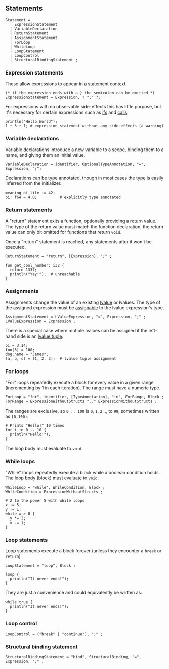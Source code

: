 ## Statements

```ebnf
Statement =
    ExpressionStatement
  | VariableDeclaration
  | ReturnStatement
  | AssignmentStatement
  | ForLoop
  | WhileLoop
  | LoopStatement
  | LoopControl
  | StructuralBindingStatement ;
```

### Expression statements

These allow expressions to appear in a statement context.

```ebnf
(* if the expression ends with a } the semicolon can be omitted *)
ExpressionStatement = Expression, ? ";" ?;
```

For expressions with no observable side-effects this has little purpose, but
it's necessary for certain expressions such as [ifs](#if-expressions) and [calls](#calls).

```mank
println("Hello World");
1 + 3 + 1; # expression statement without any side-effects (a warning)
```

### Variable declarations

Variable declarations introduce a new variable to a scope, binding them to a name,
and giving them an initial value.

```ebnf
VariableDeclaration = identifier, OptionalTypeAnnotation, "=", Expression, ";";
```

Declarations can be type annotated, though in most cases the type is easily inferred from
the initializer.

```mank
meaning_of_life := 42;
pi: f64 = 4.0;          # explicitly type annotated
```

### Return statements

A "return" statement exits a function, optionally providing a return value.
The type of the return value must match the function declaration,
the return value can only bit omitted for functions that return `void`.


Once a "return" statement is reached, any statements after it won't be executed.

```ebnf
ReturnStatement = "return", [Expression], ";" ;
```

```mank
fun get_cool_number: i32 {
  return 1337;
  println("Yay!");  # unreachable
}
```

### Assignments

Assignments change the value of an existing [lvalue](#binding-points) or lvalues.
The type of the assigned expression must be [assignable](#assignability) to the lvalue expression's type.

```ebnf
AssignmentStatement = LValueExpression, "=", Expression, ";" ;
LValueExpression = Expression ;
```

There is a special case where mutiple lvalues can be assigned if the left-hand side
is an [lvalue tuple](#tuple-literals).

```mank
pi = 3.14;
foo[3] = 100;
dog.name = "James";
(a, b, c) = (1, 2, 3);  # lvalue tuple assignment
```

### For loops

"For" loops repeatedly execute a block for every value in a given range
(incrementing by 1 in each iteration). The range must have a numeric type.

```ebnf
ForLoop = "for", identifier, [TypeAnnotation], "in", ForRange, Block ;
ForRange = ExpressionWithoutStructs ".." ExpressionWithoutStructs ;
```

The ranges are exclusive, so `0 .. 100` is `0`, `1`, `2` .., to `99`,
sometimes written as `[0,100)`.

```mank
# Prints "Hello!" 10 times
for i in 0 .. 10 {
  println("Hello!");
}
```

The loop body must evaluate to `void`.

### While loops

"While" loops repeatedly execute a block while a boolean condition holds.
The loop body (block) must evaluate to `void`.

```ebnf
WhileLoop = "while", WhileCondition, Block ;
WhileCondition = ExpressionWithoutStructs ;
```

```mank
# 2 to the power 5 with while loops
x := 5;
y := 1;
while x > 0 {
  y *= 2;
  x -= 1;
}
```

### Loop statements

Loop statements execute a block forever (unless they encounter a `break` or `return`).

```ebnf
LoopStatement = "loop", Block ;
```

```mank
loop {
  println("It never ends!");
}
```

They are just a convenience and could equivalently be written as:
```mank
while true {
  println("It never ends!");
}
```

### Loop control

```ebnf
LoopControl = ("break" | "continue"), ";" ;
```

### Structural binding statement

```ebnf
StructuralBindingStatement = "bind", StructuralBinding, "=", Expression, ";" ;
```

